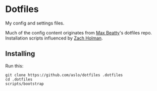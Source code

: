 # Dotfiles

My config and settings files.

Much of the config content originates from [Max Beatty](https://github.com/maxbeatty/dotfiles)'s dotfiles repo. Installation scripts influenced by [Zach Holman](https://github.com/holman/dotfiles).

## Installing

Run this:

```
git clone https://github.com/aslo/dotfiles .dotfiles 
cd .dotfiles 
scripts/bootstrap
```

